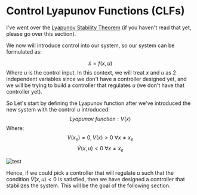 # Control Lyapunov Functions (CLFs)

I've went over the [Lyapunov Stability Theorem](lyapunov_theory.md) (if you haven't read that yet, please go over this section).


We now will introduce control into our system, so our system can be formulated as:

$$
\dot{x} = f(x, u)
$$
Where $u$ is the control input.
In this context, we will treat $x$ and $u$ as 2 independent variables since we don't have a controller designed yet, and we will be trying to build a controller that regulates $u$ (we don't have that controller yet).

So Let's start by defining the Lyapunov function after we've introduced the new system with the control $u$ introduced:
$$
Lyapunov\ function: V(x)
$$
Where:
$$
V(x_e) = 0, V(x) > 0\ \forall x \neq x_e
$$
$$
\dot{V}(x, u) < 0\ \forall x \neq x_e
$$

![test](../diagrams/exported/control_lyapunov_function.png)

Hence, if we could pick a controller that will regulate $u$ such that the condition $\dot{V}(x, u) < 0$ is satisfied, then we have designed a controller that stabilizes the system. This will be the goal of the following section.


